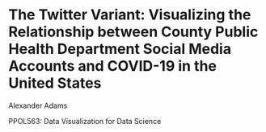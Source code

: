 # The Twitter Variant: Visualizing the Relationship between County Public Health Department Social Media Accounts and COVID-19 in the United States

Alexander Adams

PPOL563: Data Visualization for Data Science

